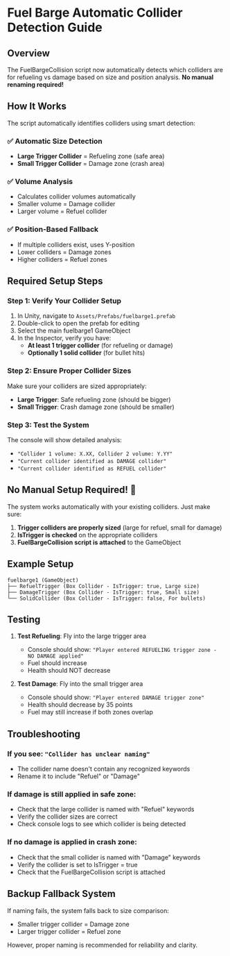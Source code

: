 # Fuel Barge Automatic Collider Detection Guide

## Overview
The FuelBargeCollision script now automatically detects which colliders are for refueling vs damage based on size and position analysis. **No manual renaming required!**

## How It Works

The script automatically identifies colliders using smart detection:

### ✅ **Automatic Size Detection**
- **Large Trigger Collider** = Refueling zone (safe area)
- **Small Trigger Collider** = Damage zone (crash area)

### ✅ **Volume Analysis**
- Calculates collider volumes automatically
- Smaller volume = Damage collider
- Larger volume = Refuel collider

### ✅ **Position-Based Fallback**
- If multiple colliders exist, uses Y-position
- Lower colliders = Damage zones
- Higher colliders = Refuel zones

## Required Setup Steps

### Step 1: Verify Your Collider Setup
1. In Unity, navigate to `Assets/Prefabs/fuelbarge1.prefab`
2. Double-click to open the prefab for editing
3. Select the main fuelbarge1 GameObject
4. In the Inspector, verify you have:
   - **At least 1 trigger collider** (for refueling or damage)
   - **Optionally 1 solid collider** (for bullet hits)

### Step 2: Ensure Proper Collider Sizes
Make sure your colliders are sized appropriately:
- **Large Trigger**: Safe refueling zone (should be bigger)
- **Small Trigger**: Crash damage zone (should be smaller)

### Step 3: Test the System
The console will show detailed analysis:
- `"Collider 1 volume: X.XX, Collider 2 volume: Y.YY"`
- `"Current collider identified as DAMAGE collider"`
- `"Current collider identified as REFUEL collider"`

## No Manual Setup Required! 🎉

The system works automatically with your existing colliders. Just make sure:
1. **Trigger colliders are properly sized** (large for refuel, small for damage)
2. **IsTrigger is checked** on the appropriate colliders
3. **FuelBargeCollision script is attached** to the GameObject

## Example Setup

```
fuelbarge1 (GameObject)
├── RefuelTrigger (Box Collider - IsTrigger: true, Large size)
├── DamageTrigger (Box Collider - IsTrigger: true, Small size)
└── SolidCollider (Box Collider - IsTrigger: false, For bullets)
```

## Testing

1. **Test Refueling**: Fly into the large trigger area
   - Console should show: `"Player entered REFUELING trigger zone - NO DAMAGE applied"`
   - Fuel should increase
   - Health should NOT decrease

2. **Test Damage**: Fly into the small trigger area
   - Console should show: `"Player entered DAMAGE trigger zone"`
   - Health should decrease by 35 points
   - Fuel may still increase if both zones overlap

## Troubleshooting

### If you see: `"Collider has unclear naming"`
- The collider name doesn't contain any recognized keywords
- Rename it to include "Refuel" or "Damage"

### If damage is still applied in safe zone:
- Check that the large collider is named with "Refuel" keywords
- Verify the collider sizes are correct
- Check console logs to see which collider is being detected

### If no damage is applied in crash zone:
- Check that the small collider is named with "Damage" keywords
- Verify the collider is set to IsTrigger = true
- Check that the FuelBargeCollision script is attached

## Backup Fallback System

If naming fails, the system falls back to size comparison:
- Smaller trigger collider = Damage zone
- Larger trigger collider = Refuel zone

However, proper naming is recommended for reliability and clarity.
